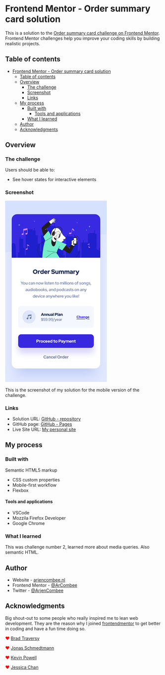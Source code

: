 # Frontend Mentor - Order summary card solution

This is a solution to the [Order summary card challenge on Frontend Mentor](https://www.frontendmentor.io/challenges/order-summary-component-QlPmajDUj). Frontend Mentor challenges help you improve your coding skills by building realistic projects.

## Table of contents

- [Frontend Mentor - Order summary card solution](#frontend-mentor---order-summary-card-solution)
  - [Table of contents](#table-of-contents)
  - [Overview](#overview)
    - [The challenge](#the-challenge)
    - [Screenshot](#screenshot)
    - [Links](#links)
  - [My process](#my-process)
    - [Built with](#built-with)
      - [Tools and applications](#tools-and-applications)
    - [What I learned](#what-i-learned)
  - [Author](#author)
  - [Acknowledgments](#acknowledgments)

## Overview

### The challenge

Users should be able to:

- See hover states for interactive elements

### Screenshot

![Screenshot of mobile version](./screenshot-mobile.png)

This is the screenshot of my solution for the mobile version of the challenge.

### Links

- Solution URL: [GitHub - repository](https://github.com/ArCombee/FEM-REPOSITORY-2021/tree/main/FEM_02-ORDER_SUMMARY_COMPONENT/04_SHOWCASE)
- GitHub page: [GitHub - Pages](https://arcombee.github.io/fem/02_order_summary)
- Live Site URL: [My personal site](https://arjencombee.nl/fem/02_order_summary)

## My process

### Built with

Semantic HTML5 markup

- CSS custom properties
- Mobile-first workflow
- Flexbox

#### Tools and applications

- VSCode
- Mozzila Firefox Developer
- Google Chrome

### What I learned

This was challenge number 2, learned more about media queries. Also semantic HTML.

## Author

- Website - [arjencombee.nl](https://arjencombee.nl)
- Frontend Mentor - [@ArCombee](https://www.frontendmentor.io/profile/ArCombee)
- Twitter - [@ArjenCombee](https://twitter.com/ArjenCombee)

## Acknowledgments

Big shout-out to some people who really inspired me to lean web development. They are the reason why I joined [frontendmentor](https://www.frontendmentor.io/) to get better in coding and have a fun time doing so.

<span style="color:red">♥</span> [Brad Traversy](https://www.youtube.com/c/TraversyMedia)

<span style="color:red">♥</span> [Jonas Schmedtmann](https://codingheroes.io/)

<span style="color:red">♥</span> [Kevin Powell](https://www.youtube.com/kepowob)

<span style="color:red">♥</span> [Jessica Chan](https://www.youtube.com/c/TheCoderCoder)
